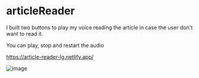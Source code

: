 # articleReader

I built two buttons to play my voice reading the article in case the user don't want to read it.

You can play, stop and restart the audio

https://article-reader-lg.netlify.app/


![image](https://user-images.githubusercontent.com/72318958/183255635-784a0254-e950-42a1-8c2b-76ae3b3bd7c3.png)
